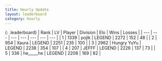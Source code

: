 ```yaml
---
title: Hourly Update
layout: leaderboard
category: hourly
---
```


{: .leaderboard}
| Rank | LV | Player | Division | Elo | Wins | Losses |
| --- | --- | --- | --- | --- | --- | --- |
| <span data-change="0">1</span> | 1339 | <span title="ID: 4783">pojlk</span> | LEGEND | <span data-change="0">2272</span> | <span data-change="0">152</span> | <span data-change="0">48</span> |
| <span data-change="1">2</span> | 954 | <span title="ID: 200908">Xaura</span> | LEGEND | <span data-change="0">2251</span> | <span data-change="0">235</span> | <span data-change="0">100</span> |
| <span data-change="-1">3</span> | 2962 | <span title="ID: 164871">Hungry YuYu</span> | LEGEND | <span data-change="-23">2238</span> | <span data-change="2">354</span> | <span data-change="2">107</span> |
| <span data-change="0">4</span> | 207 | <span title="ID: 488585">JEFFF</span> | LEGEND | <span data-change="0">2226</span> | <span data-change="0">137</span> | <span data-change="0">73</span> |
| <span data-change="0">5</span> | 336 | <span title="ID: 405067">he_____he</span> | LEGEND | <span data-change="0">2208</span> | <span data-change="0">169</span> | <span data-change="0">82</span> |